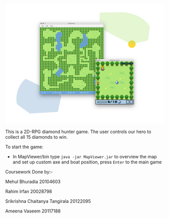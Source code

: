 ![diamond](diamond.png)

This is a 2D-RPG diamond hunter game. The user controls our hero to collect all 15 diamonds to win. 

To start the game:

* In MapViewer/bin type `java -jar MapViewer.jar` to overview the map and set up custom axe and boat position, press `Enter` to the main game

Coursework Done by:-

Mehul Bhuradia 20104603

Rahim Irfan 20028798

Srikrishna Chaitanya Tangirala 20122095

Ameena Vaseem 20117188
